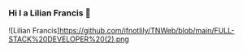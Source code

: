 ### Hi I a Lilian Francis 👋
![Lilian Francis]https://github.com/ifnotlily/TNWeb/blob/main/FULL-STACK%20DEVELOPER%20(2).png
<!--
**ifnotlily/ifnotlily** is a ✨ _special_ ✨ repository because its `README.md` (this file) appears on your GitHub profile.

I am a Full Stack Software Developer and a Project Manager, highly-skilled in software development with more than 12 years experience
in software design, development, integration, testing, implementation and project management. Advanced knowledge of different
programming languages.

### I have very good knowledge of :information_desk_person:

* React
* C#
* Python
* Node.js
* Trello
* Agile

### Find me around the web :earth_americas:

- GitHub:[@ifnotlily](https://github.com/ifnotlily)
- Twitter: [@ifnotlily](https://twitter.com/ifnotlily)
- Linkedin:[lilian-francis](https://www.linkedin.com/in/lilian-francis)


### I am currently on the lookout for new opportunities  :thumbsup:


-->
